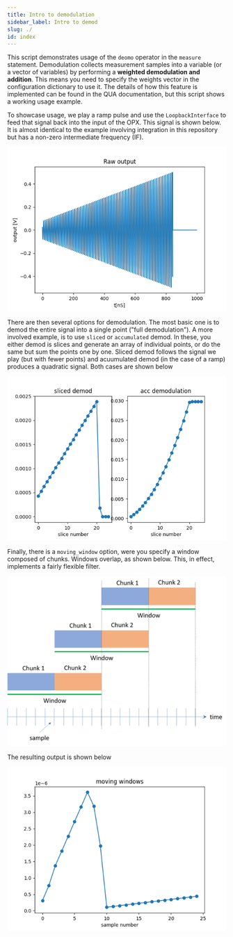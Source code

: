 ```yaml
---
title: Intro to demodulation
sidebar_label: Intro to demod
slug: ./
id: index
---
```


This script demonstrates usage of the `deomo` operator in the `measure` statement.
Demodulation collects measurement samples into a variable (or a vector of variables) by performing a
**weighted demodulation and addition**. This means you need to specify the weights vector in the configuration
dictionary to use it. The details of how this feature is implemented can be found in the QUA
documentation, but this script shows a working usage example.

To showcase usage, we play a ramp pulse and use the `LoopbackInterface` to feed that signal 
back into the input of the OPX. This signal is shown below. It is almost identical to the example
involving integration in this repository but has a non-zero intermediate frequency (IF).

![raw_out](raw_wf.png "raw_out")

There are then several options for demodulation. The most basic one is to demod the 
entire signal into a single point ("full demodulation"). A more involved example, is to use `sliced` or `accumulated` 
demod. In these, you either demod is slices and generate an array of individual points, 
or do the same but sum the points one by one. 
Sliced demod follows the signal we play (but with fewer points) and acuumulated demod (in the case of a ramp)
produces a quadratic signal. Both cases are shown below

![slice_and_acc](demod_acc_and_int.png "slice_and_acc")

Finally, there is a `moving_window` option, were you specify a window composed of chunks.
Windows overlap, as shown below. This, in effect, implements a fairly flexible filter. 

![mov_win_scheme](mov_win_scheme.png "mov_win_scheme")

The resulting output is shown below

![mov_win](mov_win.png "mov_win")

